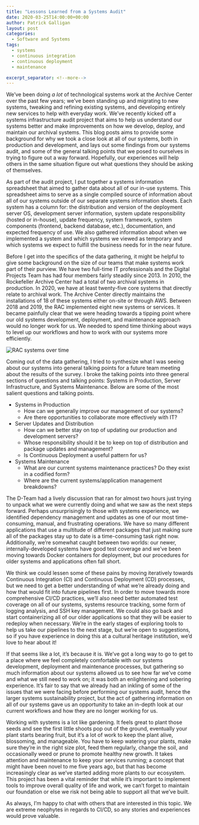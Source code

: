 ```yaml
---
title: "Lessons Learned from a Systems Audit"
date: 2020-03-25T14:00:00+00:00
author: Patrick Galligan
layout: post
categories:
  - Software and Systems
tags:
  - systems
  - continuous integration
  - continuous deployment
  - maintenance

excerpt_separator: <!--more-->
---
```


We’ve been doing _a lot_ of technological systems work at the Archive Center over the past few years; we’ve been standing up and migrating to new systems, tweaking and refining existing systems, and developing entirely new services to help with everyday work. We’ve recently kicked off a systems infrastructure audit project that aims to help us understand our systems better and make improvements on how we develop, deploy, and maintain our archival systems. This blog posts aims to provide some background for why we took a close look at all of our systems, both in production and development, and lays out some findings from our systems audit, and some of the general talking points that we posed to ourselves in trying to figure out a way forward. Hopefully, our experiences will help others in the same situation figure out what questions they should be asking of themselves.

<!--more-->

As part of the audit project, I put together a systems information spreadsheet that aimed to gather data about all of our in-use systems. This spreadsheet aims to serve as a single compiled source of information about all of our systems outside of our separate systems information sheets. Each system has a column for: the distribution and version of the deployment server OS, development server information, system update responsibility (hosted or in-house), update frequency, system framework, system components (frontend, backend database, etc.), documentation, and expected frequency of use. We also gathered information about when we implemented a system and which systems we viewed as temporary and which systems we expect to fulfill the business needs for in the near future.

Before I get into the specifics of the data gathering, it might be helpful to give some background on the size of our teams that make systems work part of their purview. We have two full-time IT professionals and the Digital Projects Team has had four members fairly steadily since 2013. In 2010, the Rockefeller Archive Center had a total of two archival systems in production. In 2020, we have at least twenty-five core systems that directly relate to archival work. The Archive Center directly maintains the installations of 18 of these systems either on-site or through AWS. Between 2018 and 2019, the RAC implemented eight new systems or services. It became painfully clear that we were heading towards a tipping point where our old systems development, deployment, and maintenance approach would no longer work for us. We needed to spend time thinking about ways to level up our workflows and how to work with our systems more efficiently.

![RAC systems over time]({{site.baseurl}}/assets/img/2020/03/systems-chart.png)

Coming out of the data gathering, I tried to synthesize what I was seeing about our systems into general talking points for a future team meeting about the results of the survey. I broke the talking points into three general sections of questions and talking points: Systems in Production, Server Infrastructure, and Systems Maintenance. Below are some of the most salient questions and talking points.

  *	Systems in Production
    *	How can we generally improve our management of our systems?
    *	Are there opportunities to collaborate more effectively with IT?
  *	Server Updates and Distribution
    *	How can we better stay on top of updating our production and development servers?
    *	Whose responsibility should it be to keep on top of distribution and package updates and management?
    *	Is Continuous Deployment a useful pattern for us?
  *	Systems Maintenance
    *	What are our current systems maintenance practices? Do they exist in a codified form?
    *	Where are the current systems/application management breakdowns?

The D-Team had a lively discussion that ran for almost two hours just trying to unpack what we were currently doing and what we saw as the next steps forward. Perhaps unsurprisingly to those with systems experience, we identified dependency management and updates as one of our most time-consuming, manual, and frustrating operations. We have so many different applications that use a multitude of different packages that just making sure all of the packages stay up to date is a time-consuming task right now. Additionally, we’re somewhat caught between two worlds: our newer, internally-developed systems have good test coverage and we’ve been moving towards Docker containers for deployment, but our procedures for older systems and applications often fall short.

We think we could lessen some of these pains by moving iteratively towards Continuous Integration (CI) and Continuous Deployment (CD) processes, but we need to get a better understanding of what we’re already doing and how that would fit into future pipelines first. In order to move towards more comprehensive CI/CD practices, we’ll also need better automated test coverage on all of our systems, systems resource tracking, some form of logging analysis, and SSH key management. We could also go back and start containerizing all of our older applications so that they will be easier to redeploy when necessary. We’re in the early stages of exploring tools to help us take our pipelines to the next stage, but we’re open to suggestions, so if you have experience in doing this at a cultural heritage institution, we’d love to hear about it!

If that seems like a lot, it’s because it is. We’ve got a long way to go to get to a place where we feel completely comfortable with our systems development, deployment and maintenance processes, but gathering so much information about our systems allowed us to see how far we’ve come and what we still need to work on; it was both an enlightening and sobering experience. It’s fair to say that we already had an inkling of some of the issues that we were facing before performing our systems audit, hence the larger systems sustainability project, but the act of gathering information on all of our systems gave us an opportunity to take an in-depth look at our current workflows and how they are no longer working for us.

Working with systems is a lot like gardening. It feels great to plant those seeds and see the first little shoots pop out of the ground, eventually your plant starts bearing fruit, but it’s a lot of work to keep the plant alive, blossoming, and manageable. You have to keep watering your plants, make sure they’re in the right size plot, feed them regularly, change the soil, and occasionally weed or prune to promote healthy new growth. It takes attention and maintenance to keep your services running; a concept that might have been novel to me five years ago, but that has become increasingly clear as we’ve started adding more plants to our ecosystem. This project has been a vital reminder that while it’s important to implement tools to improve overall quality of life and work, we can’t forget to maintain our foundation or else we risk not being able to support all that we’ve built.

As always, I’m happy to chat with others that are interested in this topic. We are extreme neophytes in regards to CI/CD, so any stories and experiences would prove valuable.
